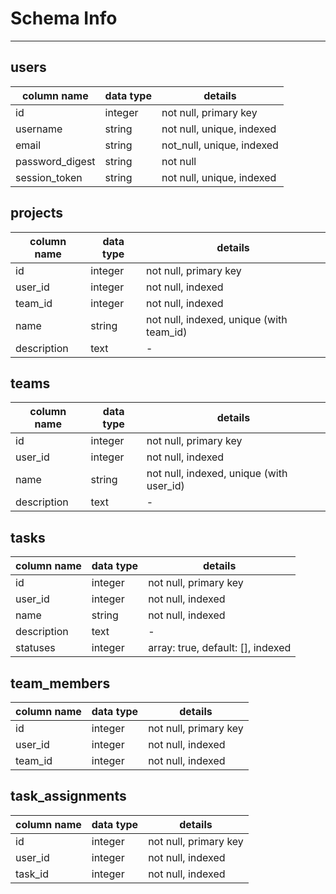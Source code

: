 # Schema Info
--------
## users
| column name | data type | details |
|------------ | --------- | ------- |
|id| integer| not null, primary key|
| username | string | not null, unique, indexed |
|email| string| not_null, unique, indexed|
|password_digest| string| not null|
|session_token| string| not null, unique, indexed |

## projects
| column name | data type | details |
|------------ | --------- | ------- |
|id| integer| not null, primary key|
|user_id| integer | not null, indexed |
|team_id| integer | not null, indexed |
|name| string| not null, indexed, unique (with team_id)|
|description| text| -|

## teams
| column name | data type | details |
|------------ | --------- | ------- |
|id| integer| not null, primary key|
|user_id| integer| not null, indexed|
|name| string| not null, indexed, unique (with user_id)|
|description| text| -|

## tasks
| column name | data type | details |
|------------ | --------- | ------- |
|id| integer| not null, primary key|
|user_id| integer | not null, indexed |
|name| string| not null, indexed|
|description| text| -|
|statuses| integer | array: true, default: [], indexed|

## team_members
| column name | data type | details |
|------------ | --------- | ------- |
|id| integer| not null, primary key|
|user_id | integer| not null, indexed|
|team_id | integer| not null, indexed|

## task_assignments
| column name | data type | details |
|------------ | --------- | ------- |
|id| integer| not null, primary key|
|user_id| integer| not null, indexed|
|task_id| integer| not null, indexed|

